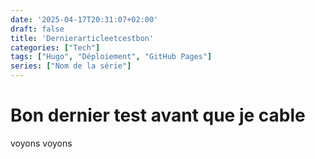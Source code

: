 ```yaml
---
date: '2025-04-17T20:31:07+02:00'
draft: false
title: 'Dernierarticleetcestbon'
categories: ["Tech"]
tags: ["Hugo", "Déploiement", "GitHub Pages"]
series: ["Nom de la série"]
---
```


# Bon dernier test avant que je cable

voyons voyons

